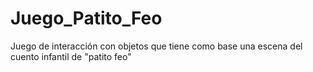 # Juego_Patito_Feo
Juego de interacción con objetos que tiene como base una escena del cuento infantil de "patito feo" 
